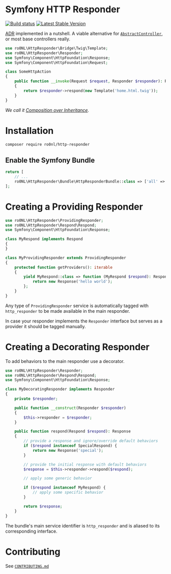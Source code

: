 # Symfony HTTP Responder

[![Build status][master:travis:img]][master:travis]
[![Latest Stable Version][packagist:img]][packagist]

[ADR][wiki:adr] implemented in a nutshell. A viable alternative for [`AbstractController`][sf:controller], or most base
controllers really.

```php
use ro0NL\HttpResponder\Bridge\Twig\Template;
use ro0NL\HttpResponder\Responder;
use Symfony\Component\HttpFoundation\Response;
use Symfony\Component\HttpFoundation\Request;

class SomeHttpAction
{
    public function __invoke(Request $request, Responder $responder): Response
    {
        return $responder->respond(new Template('home.html.twig'));
    }
}
```

_We call it [Composition over Inheritance][wiki:compositioninheritance]._

# Installation

```bash
composer require ro0nl/http-responder
```

## Enable the Symfony Bundle

```php
return [
    // ...
    ro0NL\HttpResponder\Bundle\HttpResponderBundle::class => ['all' => true],
];
```

# Creating a Providing Responder

```php
use ro0NL\HttpResponder\ProvidingResponder;
use ro0NL\HttpResponder\Respond\Respond;
use Symfony\Component\HttpFoundation\Response;

class MyRespond implements Respond
{
}

class MyProvidingResponder extends ProvidingResponder
{
    protected function getProviders(): iterable
    {
        yield MyRespond::class => function (MyRespond $respond): Response {
            return new Response('hello world');
        };
    }
}
```

Any type of `ProvidingResponder` service is automatically tagged with `http_responder` to be made available in the main
responder.

In case your responder implements the `Responder` interface but serves as a provider it should be tagged manually.

# Creating a Decorating Responder

To add behaviors to the main responder use a decorator.

```php
use ro0NL\HttpResponder\Responder;
use ro0NL\HttpResponder\Respond\Respond;
use Symfony\Component\HttpFoundation\Response;

class MyDecoratingResponder implements Responder
{
    private $responder;

    public function __construct(Responder $responder)
    {
        $this->responder = $responder;
    }

    public function respond(Respond $respond): Response
    {
        // provide a response and ignore/override default behaviors
        if ($respond instanceof SpecialRespond) {
            return new Response('special');
        }

        // provide the initial response with default behaviors
        $response = $this->responder->respond($respond);

        // apply some generic behavior

        if ($respond instanceof MyRespond) {
            // apply some specific behavior
        }

        return $response;
    }
}
```

The bundle's main service identifier is `http_responder` and is aliased to its corresponding interface.

# Contributing

See [`CONTRIBUTING.md`](CONTRIBUTING.md)

[master:travis]: https://travis-ci.org/ro0NL/symfony-http-responder
[master:travis:img]: https://img.shields.io/travis/ro0NL/symfony-http-responder/master.svg?style=flat-square
[packagist]: https://packagist.org/packages/ro0NL/http-responder
[packagist:img]: https://img.shields.io/packagist/v/ro0NL/http-responder.svg?style=flat-square
[wiki:adr]: https://en.wikipedia.org/wiki/Action%E2%80%93domain%E2%80%93responder
[wiki:compositioninheritance]: https://en.wikipedia.org/wiki/Composition_over_inheritance
[sf:controller]: https://github.com/symfony/symfony/blob/master/src/Symfony/Bundle/FrameworkBundle/Controller/AbstractController.php
